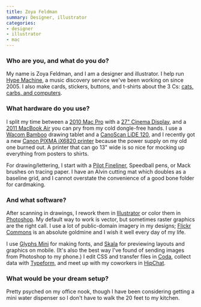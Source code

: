 ```yaml
---
title: Zoya Feldman
summary: Designer, illustrator
categories:
- designer
- illustrator
- mac
---
```


### Who are you, and what do you do?

My name is Zoya Feldman, and I am a designer and illustrator. I help run [Hype Machine][the-hype-machine], a music discovery service we've been working on since 2005. I also make cards, stickers, buttons, and t-shirts about the 3 Cs: [cats, carbs, and computers](http://www.catslock.com/ "Zoya's Etsy store.").

### What hardware do you use?

I split my time between a [2010 Mac Pro][mac-pro] with a [27" Cinema Display][cinema-display], and a [2011 MacBook Air][macbook-air] you can pry from my cold dongle-free hands. I use a [Wacom Bamboo][bamboo] drawing tablet and a [CanoScan LiDE 120][canoscan-lide-120], and I recently got a new [Canon PIXMA iX6820 printer][pixma-ix6820] because the power supply on my old one burned out. A printer that can go 13" wide is so nice for mocking up everything from posters to shirts.

For drawing/lettering, I start with a [Pilot Fineliner][fineliner], Speedball pens, or Mack brushes on tracing paper. I have an Alvin cutting mat which doubles as a baseline grid, and I cannot overstate the convenience of a good bone folder for cardmaking.

### And what software?

After scanning in drawings, I rework them in [Illustrator][] or color them in [Photoshop][]. My default way to work is vector, but sometimes raster graphics are the right call. I use a lot of public-domain imagery in my designs; [Flickr][] [Commons](https://www.flickr.com/commons "A library of no-known-copyright photos.") is an absolute goldmine and I wish it well every day of my life.

I use [Glyphs Mini][glyphs-mini] for making fonts, and [Skala][skala-preview] for previewing layouts and graphics on mobile. (It's also the best way I've found of sending images from Photoshop to my phone.) I edit CSS and transfer files in [Coda][], collect data with [Typeform][], and meet up with my coworkers in [HipChat][].

### What would be your dream setup?

Pretty psyched on my office nook, though I have been considering getting a mini water dispenser so I don't have to walk the 20 feet to my kitchen.

[bamboo]: https://www.wacom.com/en/us/bamboo "Smaller pen/multi-touch tablets."
[canoscan-lide-120]: https://www.usa.canon.com/internet/portal/us/home/products/details/scanners/photo-scanner/canoscan-lide-120 "A scanner."
[cinema-display]: https://en.wikipedia.org/wiki/Apple_Cinema_Display "An LCD display."
[fineliner]: http://pilotpen.us/brands/razor-point/fineliner/ "A marker pen."
[mac-pro]: https://www.apple.com/mac-pro/ "The Intel-based Mac tower computer."
[macbook-air]: https://www.apple.com/macbook-air/ "A very thin laptop."
[pixma-ix6820]: https://shop.usa.canon.com/shop/en/catalog/pixma-ix6820-wireless-inkjet-business-printer "An inkjet printer."
[coda]: https://panic.com/coda/ "A single-window HTML/web tool for the Mac."
[flickr]: https://www.flickr.com/ "A photo sharing website."
[glyphs-mini]: https://glyphsapp.com/glyphs-mini "A lightweight font editor for the Mac."
[hipchat]: https://www.hipchat.com/ "A hosted IM and file service."
[illustrator]: https://www.adobe.com/products/illustrator.html "A vector graphics editor."
[photoshop]: https://www.adobe.com/products/photoshop.html "A bitmap image editor."
[skala-preview]: https://bjango.com/mac/skalapreview/ "Design preview software."
[the-hype-machine]: https://hypem.com/ "A music site that pools reviewed music for you."
[typeform]: https://www.typeform.com/about/ "A forms and survey service."
